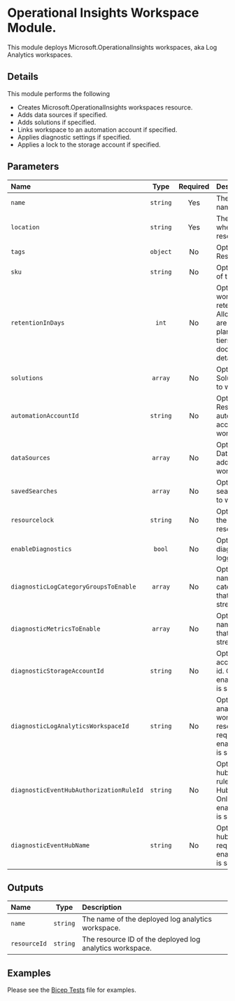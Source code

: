 # Operational Insights Workspace Module.

This module deploys Microsoft.OperationalInsights workspaces, aka Log Analytics workspaces.

## Details

This module performs the following

- Creates Microsoft.OperationalInsights workspaces resource.
- Adds data sources if specified.
- Adds solutions if specified.
- Links workspace to an automation account if specified.
- Applies diagnostic settings if specified.
- Applies a lock to the storage account if specified.

## Parameters

| Name                                    | Type     | Required | Description                                                                                                                       |
| :-------------------------------------- | :------: | :------: | :-------------------------------------------------------------------------------------------------------------------------------- |
| `name`                                  | `string` | Yes      | The resource name.                                                                                                                |
| `location`                              | `string` | Yes      | The geo-location where the resource lives.                                                                                        |
| `tags`                                  | `object` | No       | Optional. Resource tags.                                                                                                          |
| `sku`                                   | `string` | No       | Optional. The SKU of the workspace.                                                                                               |
| `retentionInDays`                       | `int`    | No       | Optional. The workspace data retention in days. Allowed values are per pricing plan. See pricing tiers documentation for details. |
| `solutions`                             | `array`  | No       | Optional. Solutions to add to workspace.                                                                                          |
| `automationAccountId`                   | `string` | No       | Optional. Resource id of automation account to link to workspace.                                                                 |
| `dataSources`                           | `array`  | No       | Optional. Datasources to add to workspace.                                                                                        |
| `savedSearches`                         | `array`  | No       | Optional. Saved searches to add to workspace.                                                                                     |
| `resourcelock`                          | `string` | No       | Optional. Specify the type of resource lock.                                                                                      |
| `enableDiagnostics`                     | `bool`   | No       | Optional. Enable diagnostic logging.                                                                                              |
| `diagnosticLogCategoryGroupsToEnable`   | `array`  | No       | Optional. The name of log category groups that will be streamed.                                                                  |
| `diagnosticMetricsToEnable`             | `array`  | No       | Optional. The name of metrics that will be streamed.                                                                              |
| `diagnosticStorageAccountId`            | `string` | No       | Optional. Storage account resource id. Only required if enableDiagnostics is set to true.                                         |
| `diagnosticLogAnalyticsWorkspaceId`     | `string` | No       | Optional. Log analytics workspace resource id. Only required if enableDiagnostics is set to true.                                 |
| `diagnosticEventHubAuthorizationRuleId` | `string` | No       | Optional. Event hub authorization rule for the Event Hubs namespace. Only required if enableDiagnostics is set to true.           |
| `diagnosticEventHubName`                | `string` | No       | Optional. Event hub name. Only required if enableDiagnostics is set to true.                                                      |

## Outputs

| Name         | Type     | Description                                              |
| :----------- | :------: | :------------------------------------------------------- |
| `name`       | `string` | The name of the deployed log analytics workspace.        |
| `resourceId` | `string` | The resource ID of the deployed log analytics workspace. |

## Examples

Please see the [Bicep Tests](test/main.test.bicep) file for examples.